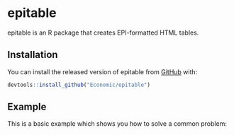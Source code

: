 
<!-- README.md is generated from README.Rmd. Please edit that file -->
epitable
========

epitable is an R package that creates EPI-formatted HTML tables.

Installation
------------

You can install the released version of epitable from [GitHub](https://github.com/Economic/epitable) with:

``` r
devtools::install_github("Economic/epitable")
```

Example
-------

This is a basic example which shows you how to solve a common problem:
